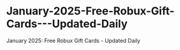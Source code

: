# January-2025-Free-Robux-Gift-Cards---Updated-Daily
January 2025: Free Robux Gift Cards - Updated Daily
